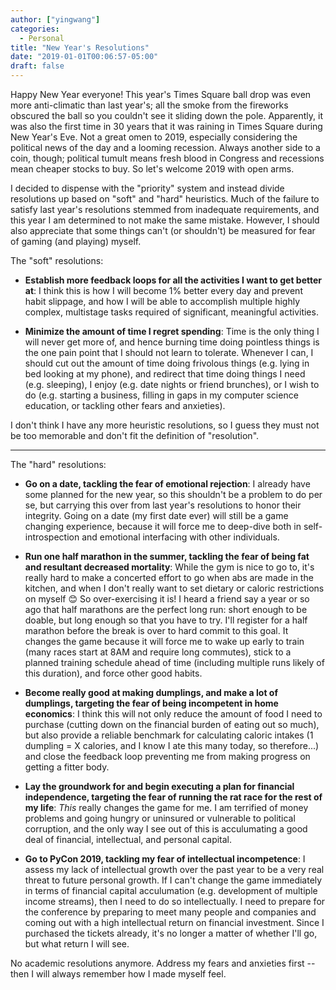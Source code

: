 ```yaml
---
author: ["yingwang"]
categories:
  - Personal
title: "New Year's Resolutions"
date: "2019-01-01T00:06:57-05:00"
draft: false
---
```


Happy New Year everyone! This year's Times Square ball drop was even more
anti-climatic than last year's; all the smoke from the fireworks obscured the
ball so you couldn't see it sliding down the pole. Apparently, it was also the
first time in 30 years that it was raining in Times Square during New Year's
Eve. Not a great omen to 2019, especially considering the political news of the
day and a looming recession. Always another side to a coin, though; political
tumult means fresh blood in Congress and recessions mean cheaper stocks to buy.
So let's welcome 2019 with open arms.

I decided to dispense with the "priority" system and instead divide resolutions
up based on "soft" and "hard" heuristics. Much of the failure to satisfy last
year's resolutions stemmed from inadequate requirements, and this year I am
determined to not make the same mistake. However, I should also appreciate that
some things can't (or shouldn't) be measured for fear of gaming (and playing)
myself.

The "soft" resolutions:

-   **Establish more feedback loops for all the activities I want to get better
    at**: I think this is how I will become 1% better every day and prevent
    habit slippage, and how I will be able to accomplish multiple highly
    complex, multistage tasks required of significant, meaningful activities.

-   **Minimize the amount of time I regret spending**: Time is the only thing I
    will never get more of, and hence burning time doing pointless things is the
    one pain point that I should not learn to tolerate. Whenever I can, I should
    cut out the amount of time doing frivolous things (e.g. lying in bed looking
    at my phone), and redirect that time doing things I need (e.g. sleeping), I
    enjoy (e.g. date nights or friend brunches), or I wish to do (e.g. starting
    a business, filling in gaps in my computer science education, or tackling
    other fears and anxieties).

I don't think I have any more heuristic resolutions, so I guess they must not be
too memorable and don't fit the definition of "resolution".

__________

The "hard" resolutions:

-   **Go on a date, tackling the fear of emotional rejection**: I already have
    some planned for the new year, so this shouldn't be a problem to do per se,
    but carrying this over from last year's resolutions to honor their
    integrity. Going on a date (my first date ever) will still be a game
    changing experience, because it will force me to deep-dive both in
    self-introspection and emotional interfacing with other individuals.

-   **Run one half marathon in the summer, tackling the fear of being fat and
    resultant decreased mortality**: While the gym is nice to go to, it's really
    hard to make a concerted effort to go when abs are made in the kitchen, and
    when I don't really want to set dietary or caloric restrictions on myself
    :blush: So over-exercising it is! I heard a friend say a year or so ago that
    half marathons are the perfect long run: short enough to be doable, but long
    enough so that you have to try. I'll register for a half marathon before the
    break is over to hard commit to this goal. It changes the game because it
    will force me to wake up early to train (many races start at 8AM and require
    long commutes), stick to a planned training schedule ahead of time
    (including multiple runs likely of this duration), and force other good
    habits.

-   **Become really good at making dumplings, and make a lot of dumplings,
    targeting the fear of being incompetent in home economics**: I think this
    will not only reduce the amount of food I need to purchase (cutting down on
    the financial burden of eating out so much), but also provide a reliable
    benchmark for calculating caloric intakes (1 dumpling = X calories, and I
    know I ate this many today, so therefore...) and close the feedback loop
    preventing me from making progress on getting a fitter body.

-   **Lay the groundwork for and begin executing a plan for financial
    independence, targeting the fear of running the rat race for the rest of my
    life**: *This* really changes the game for me. I am terrified of money
    problems and going hungry or uninsured or vulnerable to political
    corruption, and the only way I see out of this is acculumating a good deal
    of financial, intellectual, and personal capital.

-   **Go to PyCon 2019, tackling my fear of intellectual incompetence**: I
    assess my lack of intellectual growth over the past year to be a very real
    threat to future personal growth. If I can't change the game immediately in
    terms of financial capital acculumation (e.g. development of multiple income
    streams), then I need to do so intellectually. I need to prepare for the
    conference by preparing to meet many people and companies and coming out
    with a high intellectual return on financial investment. Since I purchased
    the tickets already, it's no longer a matter of whether I'll go, but what
    return I will see.

No academic resolutions anymore. Address my fears and anxieties first -- then I
will always remember how I made myself feel.
